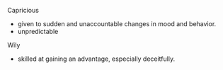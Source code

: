 Capricious 
- given to sudden and unaccountable changes in mood and behavior.
- unpredictable

Wily
- skilled at gaining an advantage, especially deceitfully.
